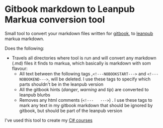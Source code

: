# Gitbook markdown to Leanpub Markua conversion tool

Small tool to convert your markdown files written for [gitbook](gitbook.com), to [leanpub](https://leanpub.com/) markua markdown. 

Does the following:

* Travels all directories where tool is run and will convert any markdown (.md) files it finds to markua, which basically is markdown with som flavour:
   * All text between the following tags ,``<!---NOBOOKSTART--->`` and ``<!---NOBOOKEND--->``, will be deleted. I use these tags to specify which parts shouldn't be in the leanpub version
   * All the gitbook hints (*danger*, *warning* and *tip*) are converted to leanpub blurbs
   * Removes any html comments (``<!---   --->``) . I use these tags to mark any text in my gitbook markdown that should be ignored by gitbook, but should be part of the leanpub version
   
   
 I've used this tool to create my [C# courses](http://leanpub.com/ziescherp)
